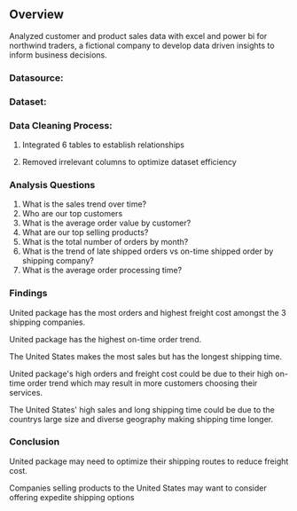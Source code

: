 ## Overview

Analyzed customer and product sales data with excel and power bi for northwind traders, a fictional company to develop data driven insights to inform business decisions.

### Datasource:

### Dataset:

### Data Cleaning Process: 

1. Integrated 6 tables to establish relationships

2. Removed irrelevant columns to optimize dataset efficiency

### Analysis Questions

1.  What is the sales trend over time?
2.  Who are our top customers
3.  What is the average order value by customer?
4.  What are our top selling products?
5.  What is the total number of orders by month?
6.  What is the trend of late shipped orders vs on-time shipped order by shipping company?
7.  What is the average order processing time?

### Findings 

United package has the most orders and highest freight cost amongst the 3 shipping companies.

United package has the highest on-time order trend.

The United States makes the most sales but has the longest shipping time.

United package's high orders and freight cost could be due to their high on-time order trend which may result in more customers choosing their services.

The United States' high sales and long shipping time could be due to the countrys large size and diverse geography making shipping time longer.

### Conclusion

United package may need to optimize their shipping routes to reduce freight cost.

Companies selling products to the United States may want to consider offering expedite shipping options





